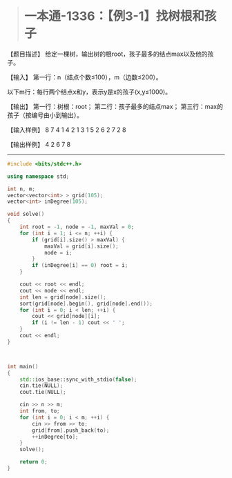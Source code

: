> # 一本通-1336：【例3-1】找树根和孩子

【题目描述】
给定一棵树，输出树的根root，孩子最多的结点max以及他的孩子。

【输入】
第一行：n（结点个数≤100），m（边数≤200）。

以下m行：每行两个结点x和y，表示y是x的孩子(x,y≤1000)。

【输出】
第一行：树根：root；
第二行：孩子最多的结点max；
第三行：max的孩子（按编号由小到输出）。

【输入样例】
8 7
4 1
4 2
1 3
1 5
2 6
2 7
2 8

【输出样例】
4
2
6 7 8

------

```c++
#include <bits/stdc++.h>

using namespace std;

int n, m;
vector<vector<int> > grid(105);
vector<int> inDegree(105);

void solve()
{
	int root = -1, node = -1, maxVal = 0;
	for (int i = 1; i <= n; ++i) {
		if (grid[i].size() > maxVal) {
			maxVal = grid[i].size();
			node = i;
		}
		if (inDegree[i] == 0) root = i;
	}

	cout << root << endl;
	cout << node << endl;
	int len = grid[node].size();
	sort(grid[node].begin(), grid[node].end());
	for (int i = 0; i < len; ++i) {
		cout << grid[node][i];
		if (i != len - 1) cout << ' ';
	}
	cout << endl;
}



int main()
{
	std::ios_base::sync_with_stdio(false);
	cin.tie(NULL);
	cout.tie(NULL);

	cin >> n >> m;
	int from, to;
	for (int i = 0; i < m; ++i) {
		cin >> from >> to;
		grid[from].push_back(to);
		++inDegree[to];
	}
	solve();

	return 0;
}
```

